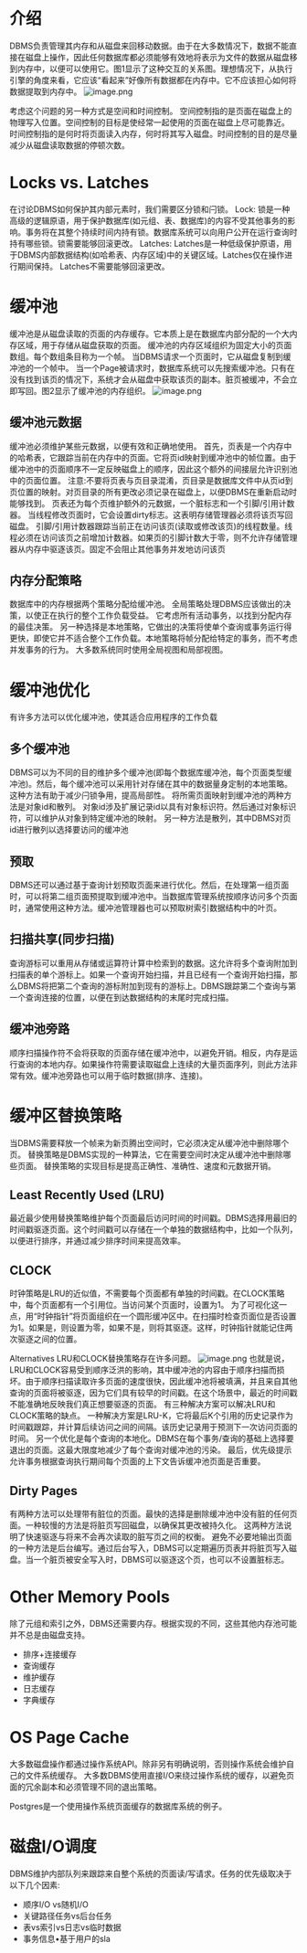# 介绍
DBMS负责管理其内存和从磁盘来回移动数据。由于在大多数情况下，数据不能直接在磁盘上操作，因此任何数据库都必须能够有效地将表示为文件的数据从磁盘移到内存中，以便可以使用它。图1显示了这种交互的关系图。理想情况下，从执行引擎的角度来看，它应该“看起来”好像所有数据都在内存中。它不应该担心如何将数据提取到内存中。
![image.png](https://cdn.nlark.com/yuque/0/2024/png/26927011/1715008570544-e0dedf99-1fbf-4def-866b-7ea1d95d8a36.png#averageHue=%23f4f2f2&clientId=u883d6bf1-6b9c-4&from=paste&height=334&id=ucdf8fbd4&originHeight=417&originWidth=690&originalType=binary&ratio=1.25&rotation=0&showTitle=false&size=68229&status=done&style=none&taskId=u3ffa41ca-629d-40e7-a178-7543ff971b0&title=&width=552)

考虑这个问题的另一种方式是空间和时间控制。
空间控制指的是页面在磁盘上的物理写入位置。空间控制的目标是使经常一起使用的页面在磁盘上尽可能靠近。
时间控制指的是何时将页面读入内存，何时将其写入磁盘。时间控制的目的是尽量减少从磁盘读取数据的停顿次数。

# Locks vs. Latches
在讨论DBMS如何保护其内部元素时，我们需要区分锁和闩锁。
Lock:
锁是一种高级的逻辑原语，用于保护数据库(如元组、表、数据库)的内容不受其他事务的影响。事务将在其整个持续时间内持有锁。数据库系统可以向用户公开在运行查询时持有哪些锁。锁需要能够回滚更改。
Latches:
Latches是一种低级保护原语，用于DBMS内部数据结构(如哈希表、内存区域)中的关键区域。Latches仅在操作进行期间保持。
Latches不需要能够回滚更改。

# 缓冲池
缓冲池是从磁盘读取的页面的内存缓存。它本质上是在数据库内部分配的一个大内存区域，用于存储从磁盘获取的页面。
缓冲池的内存区域组织为固定大小的页面数组。每个数组条目称为一个帧。
当DBMS请求一个页面时，它从磁盘复制到缓冲池的一个帧中。
当一个Page被请求时，数据库系统可以先搜索缓冲池。只有在没有找到该页的情况下，系统才会从磁盘中获取该页的副本。脏页被缓冲，不会立即写回。图2显示了缓冲池的内存组织。
![image.png](https://cdn.nlark.com/yuque/0/2024/png/26927011/1715008808742-ce883464-514d-4373-8c92-41cc8f9de10f.png#averageHue=%23fbf7f7&clientId=u883d6bf1-6b9c-4&from=paste&height=402&id=u61adf493&originHeight=502&originWidth=750&originalType=binary&ratio=1.25&rotation=0&showTitle=false&size=67011&status=done&style=none&taskId=u231aac1a-f05a-4874-95fb-93edf163f70&title=&width=600)
## 缓冲池元数据
缓冲池必须维护某些元数据，以便有效和正确地使用。
首先，页表是一个内存中的哈希表，它跟踪当前在内存中的页面。它将页id映射到缓冲池中的帧位置。由于缓冲池中的页面顺序不一定反映磁盘上的顺序，因此这个额外的间接层允许识别池中的页面位置。
注意:不要将页表与页目录混淆，页目录是数据库文件中从页id到页位置的映射。对页目录的所有更改必须记录在磁盘上，以便DBMS在重新启动时能够找到。
页表还为每个页维护额外的元数据，一个脏标志和一个引脚/引用计数器。
当线程修改页面时，它会设置dirty标志。这表明存储管理器必须将该页写回磁盘。
引脚/引用计数器跟踪当前正在访问该页(读取或修改该页)的线程数量。线程必须在访问该页之前增加计数器。如果页的引脚计数大于零，则不允许存储管理器从内存中驱逐该页。固定不会阻止其他事务并发地访问该页
 
## 内存分配策略
数据库中的内存根据两个策略分配给缓冲池。
全局策略处理DBMS应该做出的决策，以使正在执行的整个工作负载受益。
它考虑所有活动事务，以找到分配内存的最佳决策。
另一种选择是本地策略，它做出的决策将使单个查询或事务运行得更快，即使它并不适合整个工作负载。本地策略将帧分配给特定的事务，而不考虑并发事务的行为。
大多数系统同时使用全局视图和局部视图。

# 缓冲池优化
有许多方法可以优化缓冲池，使其适合应用程序的工作负载
## 多个缓冲池
DBMS可以为不同的目的维护多个缓冲池(即每个数据库缓冲池，每个页面类型缓冲池)。然后，每个缓冲池可以采用针对存储在其中的数据量身定制的本地策略。这种方法有助于减少闩锁争用，提高局部性。
将所需页面映射到缓冲池的两种方法是对象id和散列。
对象id涉及扩展记录id以具有对象标识符。然后通过对象标识符，可以维护从对象到特定缓冲池的映射。
另一种方法是散列，其中DBMS对页id进行散列以选择要访问的缓冲池

## 预取
DBMS还可以通过基于查询计划预取页面来进行优化。然后，在处理第一组页面时，可以将第二组页面预提取到缓冲池中。当数据库管理系统按顺序访问多个页面时，通常使用这种方法。缓冲池管理器也可以预取树索引数据结构中的叶页。
## 扫描共享(同步扫描)
查询游标可以重用从存储或运算符计算中检索到的数据。这允许将多个查询附加到扫描表的单个游标上。如果一个查询开始扫描，并且已经有一个查询开始扫描，那么DBMS将把第二个查询的游标附加到现有的游标上。DBMS跟踪第二个查询与第一个查询连接的位置，以便在到达数据结构的末尾时完成扫描。
## 缓冲池旁路
顺序扫描操作符不会将获取的页面存储在缓冲池中，以避免开销。相反，内存是运行查询的本地内存。如果操作符需要读取磁盘上连续的大量页面序列，则此方法非常有效。缓冲池旁路也可以用于临时数据(排序、连接)。

# 缓冲区替换策略
当DBMS需要释放一个帧来为新页腾出空间时，它必须决定从缓冲池中删除哪个页。
替换策略是DBMS实现的一种算法，它在需要空间时决定从缓冲池中删除哪些页面。
替换策略的实现目标是提高正确性、准确性、速度和元数据开销。

## Least Recently Used (LRU)
最近最少使用替换策略维护每个页面最后访问时间的时间戳。DBMS选择用最旧的时间戳驱逐页面。这个时间戳可以存储在一个单独的数据结构中，比如一个队列，以便进行排序，并通过减少排序时间来提高效率。

## CLOCK
时钟策略是LRU的近似值，不需要每个页面都有单独的时间戳。在CLOCK策略中，每个页面都有一个引用位。当访问某个页面时，设置为1。
为了可视化这一点，用“时钟指针”将页面组织在一个圆形缓冲区中。在扫描时检查页面位是否设置为1。如果是，则设置为零，如果不是，则将其驱逐。这样，时钟指针就能记住两次驱逐之间的位置。

Alternatives
LRU和CLOCK替换策略存在许多问题。
![image.png](https://cdn.nlark.com/yuque/0/2024/png/26927011/1715009052349-da584bd0-e486-4e3a-bb76-4b62e47e661d.png#averageHue=%23fcf8f7&clientId=u883d6bf1-6b9c-4&from=paste&height=225&id=u0aa2b331&originHeight=281&originWidth=790&originalType=binary&ratio=1.25&rotation=0&showTitle=false&size=40520&status=done&style=none&taskId=uc5bbd05f-919e-4b72-b946-c2b5961a58c&title=&width=632)
也就是说，LRU和CLOCK容易受到顺序泛洪的影响，其中缓冲池的内容由于顺序扫描而损坏。由于顺序扫描读取许多页面的速度很快，因此缓冲池将被填满，并且来自其他查询的页面将被驱逐，因为它们具有较早的时间戳。在这个场景中，最近的时间戳不能准确地反映我们真正想要驱逐的页面。
有三种解决方案可以解决LRU和CLOCK策略的缺点。
一种解决方案是LRU-K，它将最后K个引用的历史记录作为时间戳跟踪，并计算后续访问之间的间隔。该历史记录用于预测下一次访问页面的时间。
另一个优化是每个查询的本地化。DBMS在每个事务/查询的基础上选择要退出的页面。这最大限度地减少了每个查询对缓冲池的污染。
最后，优先级提示允许事务根据查询执行期间每个页面的上下文告诉缓冲池页面是否重要。
## Dirty Pages
有两种方法可以处理带有脏位的页面。最快的选择是删除缓冲池中没有脏的任何页面。一种较慢的方法是将脏页写回磁盘，以确保其更改被持久化。
这两种方法说明了快速驱逐与将来不会再次读取的脏写页之间的权衡。
避免不必要地输出页面的一种方法是后台编写。通过后台写入，DBMS可以定期遍历页表并将脏页写入磁盘。当一个脏页被安全写入时，DBMS可以驱逐这个页，也可以不设置脏标志。

# Other Memory Pools
除了元组和索引之外，DBMS还需要内存。根据实现的不同，这些其他内存池可能并不总是由磁盘支持。

- 排序+连接缓存
- 查询缓存
- 维护缓存
- 日志缓存
- 字典缓存

# OS Page Cache
大多数磁盘操作都通过操作系统API。除非另有明确说明，否则操作系统会维护自己的文件系统缓存。
大多数DBMS使用直接I/O来绕过操作系统的缓存，以避免页面的冗余副本和必须管理不同的退出策略。

Postgres是一个使用操作系统页面缓存的数据库系统的例子。

# 磁盘I/O调度
DBMS维护内部队列来跟踪来自整个系统的页面读/写请求。任务的优先级取决于以下几个因素:

- 顺序I/O vs随机I/O
- 关键路径任务vs后台任务
- 表vs索引vs日志vs临时数据
- 事务信息•基于用户的sla
 
